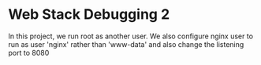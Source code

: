 # Web Stack Debugging 2

In this project, we run root as another user. We also configure nginx user to run as user 'nginx' rather than 'www-data' and also change the listening port to 8080
